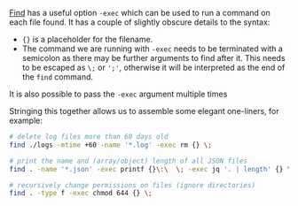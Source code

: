 <!--
.. title: Using find -exec
.. slug: find-exec
.. date: 2020-10-06 00:00:00
.. tags: terminal,terminal
.. category: terminal
.. link: 
.. description: 
.. type: text
-->

[Find](https://www.gnu.org/software/findutils/) has a useful option `-exec` which can be used to run a command on each file found. It has a couple of slightly obscure details to the syntax:

- `{}` is a placeholder for the filename.
- The command we are running with `-exec` needs to be terminated with a semicolon as there may be further arguments to find after it. This needs to be escaped as `\;` or `';'`, otherwise it will be interpreted as the end of the `find` command.


It is also possible to pass the `-exec` argument multiple times

Stringing this together allows us to assemble some elegant one-liners, for example:

```bash
# delete log files more than 60 days old
find ./logs -mtime +60 -name '*.log' -exec rm {} \;

# print the name and (array/object) length of all JSON files
find . -name '*.json' -exec printf {}\:\  \; -exec jq '. | length' {} \;

# recursively change permissions on files (ignore directories)
find . -type f -exec chmod 644 {} \;
```
